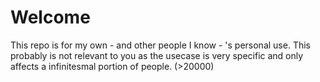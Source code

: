# Welcome
This repo is for my own - and other people I know - 's personal use. This probably is not relevant to you as the usecase is very specific and only affects a infinitesmal portion of people. (>20000)